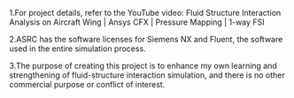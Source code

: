 1.For project details, refer to the YouTube video: 
Fluid Structure Interaction Analysis on Aircraft Wing | Ansys CFX | Pressure Mapping | 1-way FSI

2.ASRC has the software licenses for Siemens NX and Fluent, the software used in the entire simulation process.

3.The purpose of creating this project is to enhance my own learning and strengthening of fluid-structure interaction simulation, 
and there is no other commercial purpose or conflict of interest.
